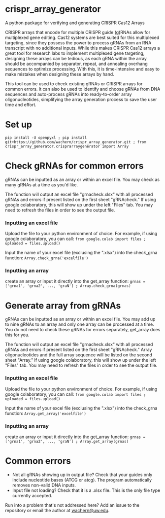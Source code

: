 # crispr_array_generator
A python package for verifying and generating CRISPR Cas12 Arrays

CRISPR arrays that encode for multiple CRISPR guide (g)RNAs allow for multiplexed gene editing. Cas12 systems are best suited for this multiplexed targeting, since they possess the power to process gRNAs from an RNA transcript with no additional inputs. While this makes CRISPR Cas12 arrays a great tool for research labs to implement multiplexed gene targeting, designing these arrays can be tedious, as each gRNA within the array should be accompanied by separator, repeat, and annealing overhang sequences to optimize processing. With this, it is time-intensive and easy to make mistakes when designing these arrays by hand.

This tool can be used to check existing gRNAs or CRISPR arrays for common errors. It can also be used to identify and choose gRNAs from DNA sequences and auto-process gRNAs into ready-to-order array oligonucleotides, simplifying the array generation process to save the user time and effort.

# Set up
`pip install -U openpyxl ; pip install git+https://github.com/wachern/crispr_array_generator.git ; from crispr_array_generator.crisprarraygenerator import Array`

# Check gRNAs for common errors
gRNAs can be inputted as an array or within an excel file. You may check as many gRNAs at a time as you'd like.

The function will output an excel file "grnacheck.xlsx" with all processed gRNAs and errors if present listed on the first sheet "gRNAcheck." If using google colaboratory, this will show up under the left "Files" tab. You may need to refresh the files in order to see the output file.

### Inputting an excel file
Upload the file to your python environment of choice. For example, if using google colaboratory, you can call:
`from google.colab import files ; uploaded = files.upload()`

Input the name of your excel file (exclusing the ".xlsx") into the check_grna function:
`Array.check_grna('excelfile')`

### Inputting an array
create an array or input it directly into the get_array function:
`grnas = ['grna1', 'grna2', ..., 'graN'] ; Array.check_grna(grnas)`

# Generate array from gRNAs
gRNAs can be inputted as an array or within an excel file. You may add up to nine gRNAs to an array and only one array can be processed at a time. You do not need to check these gRNAs for errors separately, get_array does this for you.

The function will output an excel file "grnacheck.xlsx" with all processed gRNAs and errors if present listed on the first sheet "gRNAcheck." Array oligonucleotides and the full array sequence will be listed on the second sheet "Array." If using google colaboratory, this will show up under the left "Files" tab. You may need to refresh the files in order to see the output file.

### Inputting an excel file
Upload the file to your python environment of choice. For example, if using google colaboratory, you can call:
`from google.colab import files ; uploaded = files.upload()`

Input the name of your excel file (exclusing the ".xlsx") into the check_grna function:
`Array.get_array('excelfile')`

### Inputting an array
create an array or input it directly into the get_array function:
`grnas = ['grna1', 'grna2', ..., 'graN'] ; Array.get_array(grnas)`

# Common errors
- Not all gRNAs showing up in output file? Check that your guides only include nucleotide bases (ATCG or atcg). The program automatically removes non-valid DNA inputs.
- Input file not loading? Check that it is a .xlsx file. This is the only file type currently accepted.

Run into a problem that's not addressed here? Add an issue to the repository or email the author at wachern@uw.edu.

